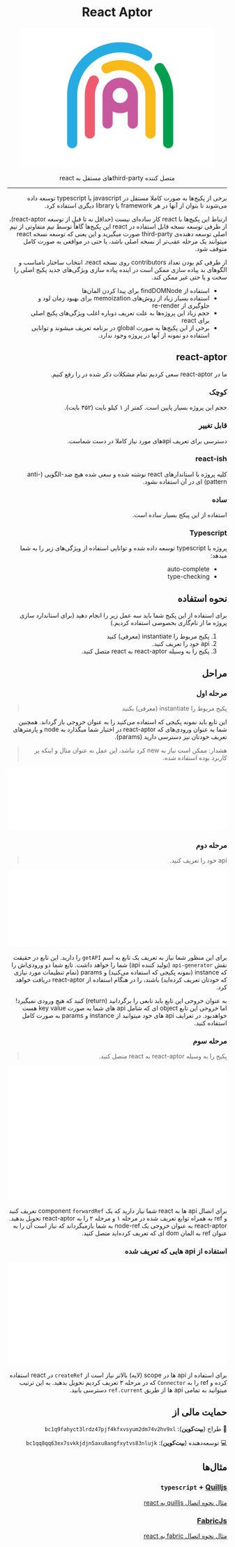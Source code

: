 <div dir="rtl">
<h1 align="center">React Aptor</h1>
<p align="center"><img src="../assets/logo.svg" width="450"></p>
<p align="center">متصل کننده third-partyهای مستقل به react</p>

---

برخی از پکیج‌ها به صورت کاملا مستقل در javascript یا typescript توسعه داده می‌شوند تا بتوان از آنها در هر framework یا library دیگری استفاده کرد.

ارتباط این پکیچ‌ها با react کار ساده‌ای نیست (حداقل نه تا قبل از توسعه react-aptor)، از طرفی
توسعه نسخه قابل استفاده در react این پکیج‌ها گاهاً توسط تیم متفاوتی از تیم اصلی توسعه دهنده‌ی third-party صورت میگیرید و این یعنی که توسعه
نسخه react میتوانند یک مرحله عقب‌تر از نسخه اصلی باشد، یا حتی در مواقغی به صورت کامل متوقف شود.

از طرفی کم بودن تعداد contributors روی نسخه react، انتخاب ساختار نامناسب و الگو‌های بد پیاده سازی ممکن است در اینده پیاده سازی ویژگی‌های جدید پکیج اصلی را سخت و یا حتی غیر ممکن کند.

- استفاده از findDOMNode برای پیدا کردن المان‌ها
- استفاده بسیار زیاد از روش‌های memoization برای بهبود زمان لود و جلوگیری از re-render
- حجم زیاد این پروژه‌ها به علت تعریف دوباره اغلب ویژگی‌های پکیچ اصلی برای react
- برخی از این پکیج‌ها به صورت global در برنامه تعریف میشوند و توانایی استفاده دو نمونه از آنها در پروژه وجود ندارد.

## react-aptor

ما در react-aptor سعی کردیم تمام مشکلات ذکر شده در را رفع کنیم.

### کوچک

حجم این پروژه بسیار پایین است. کمتر از ۱ کیلو بایت (۳۵۲ بایت).

### قابل تغییر

دسترسی برای تعریف apiهای مورد نیاز کاملا در دست شماست.

### react-ish

کلیه پروژه با استاندار‌های react نوشته شده و سعی شده هیچ ضد-الگویی (anti-pattern) ای در آن استفاده نشود.

### ساده

استفاده از این پیکج بسیار ساده است.

### Typescript

پروژه با typescript توسعه داده شده و توانایی استفاده از ویژگی‌های زیر را به شما میدهد:

- auto-complete
- type-checking

## نحوه استفاده

برای استفاده از این پکیج شما باید سه عمل زیر را انجام دهید
(برای استاندارد سازی پروژه ما از نام‌گاری بخصوصی استفاده کردیم.)

1. پکیج مربوط را instantiate (معرفی) کنید
2. api خود را تعریف کنید.
3. پکیج را به وسیله react-aptor به react متصل کنید.

## مراحل

### مرحله اول

> پکیج مربوط را instantiate (معرفی) بکنید

این تابع باید نمونه پکیجی که استفاده می‌کنید را به عنوان خروجی باز گرداند. همچنین شما به عنوان ورودی‌های که react-aptor در اختیار شما میگذارد به node و پارمتر‌های تعریف خودتان نیز دسترسی دارید (params).

> هشدار: ممکن است نیاز به new کرد نباشد، این عمل به عنوان مثال و اینکه پر کاربرد بوده استفاده شده.

<p align="center"><img src="../assets/construct.svg" ></p>

### مرحله دوم

> api خود را تعریف کنید.

<p align="center"><img src="../assets/api.svg" ></p>

برای این منظور شما نیاز به تعریف یک تابع به اسم `getAPI` را دارید. این تابع در حقیقت نقش `api-generator` (تولید کننده api) شما را خواهد داشت.
تابع شما دو ورودی‌اش را که instance (نمونه پکیجی که استفاده می‌کنید) و params (تمام تنظیمات مورد نیازی که خودتان تعریف کرده‌اید) باشند، را در هنگام استفاده از react-aptor دریافت خواهد کرد.

به عنوان خروحی این تابع باید تابعی را برگردانید (return) کنید که
هیچ ورودی نمیگیرد! اما خروحی این تابع object ای که شامل api های شما به صورت key value هست خواهد‌بود.
در تعرایف api های خود میتوانید از instance و params به صورت کامل استفاده کنید.

### مرحله سوم

> پکیج را به وسیله react-aptor به react متصل کنید.

<p align="center"><img src="../assets/connector.svg"></p>

برای اتصال api ها به react شما نیاز دارید که یک component
`forwardRef` تعریف کنید و ref به همراه توابع تعریف شده در مرحله ۱ و مرحله ۲ را به react-aptor تحویل بدهید. react-aptor به عنوان خروجی یک node-ref به شما باز‌میگرداند که نیاز است آن را به عنوان ref به المان dom ای که تعریف کرده‌اید متصل کنید.

### استفاده از api هایی که تعریف شده

<p align="center"><img src="../assets/usage.svg"></p>

برای استفاده از api ها در scope (لایه) بالاتر نیاز است از `createRef` در react استفاده کرده و ref را به `Connector` که در مرحله ۳ تعریف کردیم تحویل بدهید. به این ترتیب میتوانید به تمامی api ها از طریق `ref.current` دسترسی یابید.

## حمایت مالی از

🎨 طراح (**بیت‌کوین**):
`bc1q9fahyct3lrdz47pjf4kfxvsyum2dm74v2hv9xl`

💻 توسعه‌دهنده (**بیت‌کوین**):
`bc1qq8qq63ex7svkkjdjn5axu8angfxytvs83nlujk`

## مثال‌ها

### `typescript` + [Quilljs](https://github.com/quilljs/quill)

[مثال نحوه اتصال quilljs به react](https://codesandbox.io/s/react-aptor--quill-iqwcd)

### [FabricJs](http://fabricjs.com/)

[مثال نحوه اتصال fabric به react](https://codesandbox.io/s/react-aptor--fabric-hp50c)

</div>
